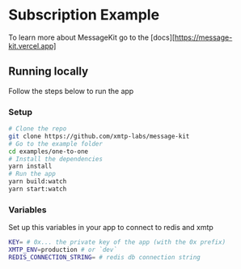 # Subscription Example

To learn more about MessageKit go to the [docs][https://message-kit.vercel.app]

## Running locally

Follow the steps below to run the app

### Setup

```bash [cmd]
# Clone the repo
git clone https://github.com/xmtp-labs/message-kit
# Go to the example folder
cd examples/one-to-one
# Install the dependencies
yarn install
# Run the app
yarn build:watch
yarn start:watch
```

### Variables

Set up this variables in your app to connect to redis and xmtp

```bash [cmd]
KEY= # 0x... the private key of the app (with the 0x prefix)
XMTP_ENV=production # or `dev`
REDIS_CONNECTION_STRING= # redis db connection string
```

